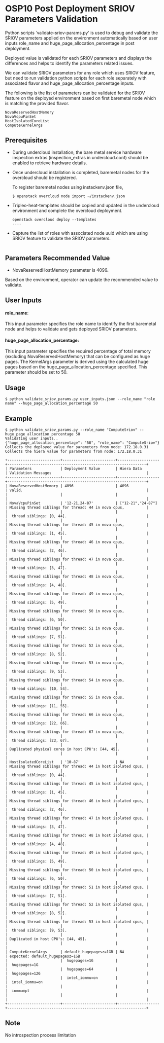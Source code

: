 # OSP10 Post Deployment SRIOV Parameters Validation

Python scripts 'validate-sriov-params.py' is used to debug and validate the
SRIOV parameters applied on the environment automatically based on user inputs
role_name and huge_page_allocation_percentage in post deployment.

Deployed value is validated for each SRIOV parameters and displays
the differences and helps to identify the parameters related issues.

We can validate SRIOV parameters for any role which uses SRIOV feature, but
need to run validation python scripts for each role separately with associated
flavor and huge_page_allocation_percentage inputs.

The following is the list of parameters can be validated for the SRIOV feature
on the deployed environment based on first baremetal node which is matching
the provided flavor.

```
NovaReservedHostMemory
NovaVcpuPinSet
HostIsolatedCoreList
ComputeKernelArgs
```

## Prerequisites
* During undercloud installation, the bare metal service hardware
  inspection extras (inspection_extras in undercloud.conf) should be enabled to
  retrieve hardware details.
* Once undercloud installation is completed, baremetal nodes for the overcloud
  should be registered.

  To register baremetal nodes using instackenv.json file,
  ```
  $ openstack overcloud node import ~/instackenv.json
  ```
* Tripleo-heat-templates should be copied and updated in the undercloud
  environment and complete the overcloud deployment.
  ```
  openstack overcloud deploy --templates
  ----
  ``` 
* Capture the list of roles with associated node uuid which are using SRIOV
  feature to validate the SRIOV parameters.
  ```

## Parameters Recommended Value
* NovaReservedHostMemory parameter is 4096.

Based on the environment, operator can update the recommended value to validate.

## User Inputs

#### role_name:                                                                    
This input parameter specifies the role name to identify the first
baremetal node and helps to validate and gets deployed SRIOV parameters.

#### huge_page_allocation_percentage:
This input parameter specifies the required percentage of total memory
(excluding NovaReservedHostMemory) that can be configured as huge pages.
The KernelArgs parameter is derived using the calculated huge pages based
on the huge_page_allocation_percentage specified. This parameter should be
set to 50.

## Usage

```
$ python validate_sriov_params.py user_inputs.json --role_name "role name" --huge_page_allocation_percentage 50
```

## Example

```
$ python validate_sriov_params.py --role_name "ComputeSriov" --huge_page_allocation_percentage 50
Validating user inputs..
{"huge_page_allocation_percentage": "50", "role_name": "ComputeSriov"}
Collects the deployed value for parameters from node: 172.18.0.31
Collects the hiera value for parameters from node: 172.18.0.31

+------------------------+------------------------+-------------------+---------------------------------------------------------------+
| Parameters             | Deployment Value       | Hiera Data        | Validation Messages                                           |
+------------------------+------------------------+-------------------+---------------------------------------------------------------+
| NovaReservedHostMemory | 4096                   | 4096              | valid.                                                        |
|                        |                        |                   |                                                               |
| NovaVcpuPinSet         | '12-21,24-87'          | ["12-21","24-87"] | Missing thread siblings for thread: 44 in nova cpus,          |
|                        |                        |                   |  thread siblings: [0, 44].                                    |
|                        |                        |                   | Missing thread siblings for thread: 45 in nova cpus,          |
|                        |                        |                   |  thread siblings: [1, 45].                                    |
|                        |                        |                   | Missing thread siblings for thread: 46 in nova cpus,          |
|                        |                        |                   |  thread siblings: [2, 46].                                    |
|                        |                        |                   | Missing thread siblings for thread: 47 in nova cpus,          |
|                        |                        |                   |  thread siblings: [3, 47].                                    |
|                        |                        |                   | Missing thread siblings for thread: 48 in nova cpus,          |
|                        |                        |                   |  thread siblings: [4, 48].                                    |
|                        |                        |                   | Missing thread siblings for thread: 49 in nova cpus,          |
|                        |                        |                   |  thread siblings: [5, 49].                                    |
|                        |                        |                   | Missing thread siblings for thread: 50 in nova cpus,          |
|                        |                        |                   |  thread siblings: [6, 50].                                    |
|                        |                        |                   | Missing thread siblings for thread: 51 in nova cpus,          |
|                        |                        |                   |  thread siblings: [7, 51].                                    |
|                        |                        |                   | Missing thread siblings for thread: 52 in nova cpus,          |
|                        |                        |                   |  thread siblings: [8, 52].                                    |
|                        |                        |                   | Missing thread siblings for thread: 53 in nova cpus,          |
|                        |                        |                   |  thread siblings: [9, 53].                                    |
|                        |                        |                   | Missing thread siblings for thread: 54 in nova cpus,          |
|                        |                        |                   |  thread siblings: [10, 54].                                   |
|                        |                        |                   | Missing thread siblings for thread: 55 in nova cpus,          |
|                        |                        |                   |  thread siblings: [11, 55].                                   |
|                        |                        |                   | Missing thread siblings for thread: 66 in nova cpus,          |
|                        |                        |                   |  thread siblings: [22, 66].                                   |
|                        |                        |                   | Missing thread siblings for thread: 67 in nova cpus,          |
|                        |                        |                   |  thread siblings: [23, 67].                                   |
|                        |                        |                   | Duplicated physical cores in host CPU's: [44, 45].            |
|                        |                        |                   |                                                               |
| HostIsolatedCoreList   | '10-87'                | NA                | Missing thread siblings for thread: 44 in host isolated cpus, |
|                        |                        |                   |  thread siblings: [0, 44].                                    |
|                        |                        |                   | Missing thread siblings for thread: 45 in host isolated cpus, |
|                        |                        |                   |  thread siblings: [1, 45].                                    |
|                        |                        |                   | Missing thread siblings for thread: 46 in host isolated cpus, |
|                        |                        |                   |  thread siblings: [2, 46].                                    |
|                        |                        |                   | Missing thread siblings for thread: 47 in host isolated cpus, |
|                        |                        |                   |  thread siblings: [3, 47].                                    |
|                        |                        |                   | Missing thread siblings for thread: 48 in host isolated cpus, |
|                        |                        |                   |  thread siblings: [4, 48].                                    |
|                        |                        |                   | Missing thread siblings for thread: 49 in host isolated cpus, |
|                        |                        |                   |  thread siblings: [5, 49].                                    |
|                        |                        |                   | Missing thread siblings for thread: 50 in host isolated cpus, |
|                        |                        |                   |  thread siblings: [6, 50].                                    |
|                        |                        |                   | Missing thread siblings for thread: 51 in host isolated cpus, |
|                        |                        |                   |  thread siblings: [7, 51].                                    |
|                        |                        |                   | Missing thread siblings for thread: 52 in host isolated cpus, |
|                        |                        |                   |  thread siblings: [8, 52].                                    |
|                        |                        |                   | Missing thread siblings for thread: 53 in host isolated cpus, |
|                        |                        |                   |  thread siblings: [9, 53].                                    |
|                        |                        |                   | Duplicated in host CPU's: [44, 45].                           |
|                        |                        |                   |                                                               |
| ComputeKernelArgs      | default_hugepagesz=1GB | NA                | expected: default_hugepagesz=1GB                              |
|                        |  hugepages=1G          |                   |  hugepages=1G                                                 |
|                        |  hugepages=64          |                   |  hugepages=126                                                |
|                        |  intel_iommu=on        |                   |  intel_iommu=on                                               |
|                        |                        |                   |  iommu=pt                                                     |
|                        |                        |                   |                                                               |
+------------------------+------------------------+-------------------+---------------------------------------------------------------+
```
## Note                                                                       
                                                                         
No introspection process limitation 
